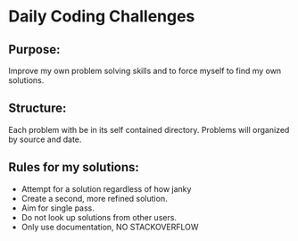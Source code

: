# Daily Coding Challenges

## Purpose:
Improve my own problem solving skills and to force myself to find my own solutions.

## Structure:
Each problem with be in its self contained directory.
Problems will organized by source and date.

## Rules for my solutions:
 - Attempt for a solution regardless of how janky
 - Create a second, more refined solution.
 - Aim for single pass.
 - Do not look up solutions from other users.
 - Only use documentation, NO STACKOVERFLOW
